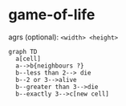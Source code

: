 # game-of-life

agrs (optional):
```<width> <height>```

```mermaid
graph TD
  a[cell]
  a-->b{neighbours ?}
  b--less than 2--> die
  b--2 or 3-->alive
  b--greater than 3-->die
  b--exactly 3-->c[new cell]
```
